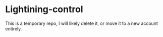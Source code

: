# Lightining-control
This is a temporary repo, I will likely delete it, or move it to a new account entirely.
